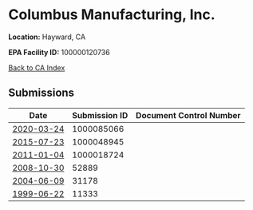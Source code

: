 # Columbus Manufacturing, Inc.

**Location:** Hayward, CA

**EPA Facility ID:** 100000120736

[Back to CA Index](../../index.md)

## Submissions

| Date | Submission ID | Document Control Number |
|------|--------------|-------------------------|
| [2020-03-24](submissions/1000085066.md) | 1000085066 |  |
| [2015-07-23](submissions/1000048945.md) | 1000048945 |  |
| [2011-01-04](submissions/1000018724.md) | 1000018724 |  |
| [2008-10-30](submissions/52889.md) | 52889 |  |
| [2004-06-09](submissions/31178.md) | 31178 |  |
| [1999-06-22](submissions/11333.md) | 11333 |  |
